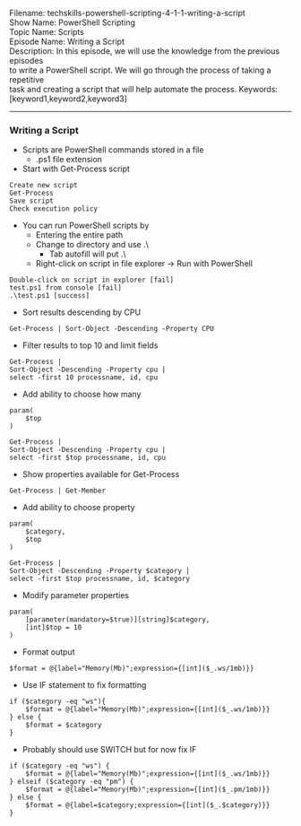 Filename: techskills-powershell-scripting-4-1-1-writing-a-script  
Show Name: PowerShell Scripting  
Topic Name: Scripts    
Episode Name: Writing a Script  
Description: In this episode, we will use the knowledge from the previous episodes  
to write a PowerShell script. We will go through the process of taking a repetitive  
task and creating a script that will help automate the process.
Keywords: [keyword1,keyword2,keyword3]  

---

### Writing a Script

* Scripts are PowerShell commands stored in a file
  - .ps1 file extension
* Start with Get-Process script  

```
Create new script
Get-Process
Save script
Check execution policy
```

* You can run PowerShell scripts by
  - Entering the entire path
  - Change to directory and use .\
    - Tab autofill will put .\
  - Right-click on script in file explorer -> Run with PowerShell

```
Double-click on script in explorer [fail]
test.ps1 from console [fail]
.\test.ps1 [success]
```
* Sort results descending by CPU  

`Get-Process | Sort-Object -Descending -Property CPU`
* Filter results to top 10 and limit fields

```
Get-Process |
Sort-Object -Descending -Property cpu |
select -first 10 processname, id, cpu
```
* Add ability to choose how many

```
param(
    $top
)

Get-Process |
Sort-Object -Descending -Property cpu |
select -first $top processname, id, cpu
```
* Show properties available for Get-Process

`Get-Process | Get-Member`
* Add ability to choose property

```
param(
    $category,
    $top
)

Get-Process |
Sort-Object -Descending -Property $category |
select -first $top processname, id, $category
```
* Modify parameter properties

```
param(
    [parameter(mandatory=$true)][string]$category,
    [int]$top = 10
)
```
* Format output

```
$format = @{label="Memory(Mb)";expression={[int]($_.ws/1mb)}}
```
* Use IF statement to fix formatting

```
if ($category -eq "ws"){
    $format = @{label="Memory(Mb)";expression={[int]($_.ws/1mb)}}
} else {
    $format = $category
}
```
* Probably should use SWITCH but for now fix IF

```
if ($category -eq "ws") {
    $format = @{label="Memory(Mb)";expression={[int]($_.ws/1mb)}}
} elseif ($category -eq "pm") {
    $format = @{label="Memory(Mb)";expression={[int]($_.pm/1mb)}}
} else {
    $format = @{label=$category;expression={[int]($_.$category)}}
}
```
